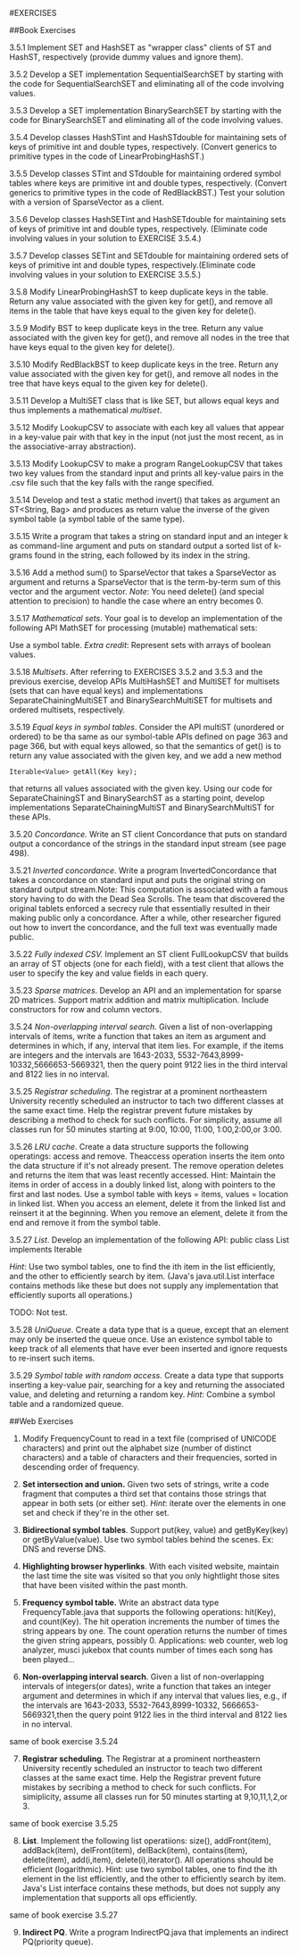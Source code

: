 #EXERCISES

##Book Exercises

3.5.1 Implement SET and HashSET as "wrapper class" clients of ST and HashST, respectively (provide dummy values and ignore them).

3.5.2 Develop a SET implementation SequentialSearchSET by starting with the code for SequentialSearchSET and eliminating all of the code involving values.

3.5.3 Develop a SET implementation BinarySearchSET by starting with the code for BinarySearchSET and eliminating all of the code involving values.

3.5.4 Develop classes HashSTint and HashSTdouble for maintaining sets of keys of primitive int and double types, respectively. (Convert generics to primitive types in the code of LinearProbingHashST.)

3.5.5 Develop classes STint and STdouble for maintaining ordered symbol tables where keys are primitive int and double types, respectively. (Convert generics to primitive types in the code of RedBlackBST.) Test your solution with a version of SparseVector as a client.

3.5.6 Develop classes HashSETint and HashSETdouble for maintaining sets of keys of primitive int and double types, respectively. (Eliminate code involving values in your solution to EXERCISE 3.5.4.)

3.5.7 Develop classes SETint and SETdouble for maintaining ordered sets of keys of primitive int and double types, respectively.(Eliminate code involving values in your solution to EXERCISE 3.5.5.)

3.5.8 Modify LinearProbingHashST to keep duplicate keys in the table. Return any value associated with the given key for get(), and remove all items in the table that have keys equal to the given key for delete().

3.5.9 Modify BST to keep duplicate keys in the tree. Return any value associated with the given key for get(), and remove all nodes in the tree that have keys equal to the given key for delete().

3.5.10 Modify RedBlackBST to keep duplicate keys in the tree. Return any value associated with the given key for get(), and remove all nodes in the tree that have keys equal to the given key for delete().

3.5.11 Develop a MultiSET class that is like SET, but allows equal keys and thus implements a mathematical *multiset*.

3.5.12 Modify LookupCSV to associate with each key all values that appear in a key-value pair with that key in the input (not just the most recent, as in the associative-array abstraction).

3.5.13 Modify LookupCSV to make a program RangeLookupCSV that takes two key values from the standard input and prints all key-value pairs in the .csv file such that the key falls with the range specified.

3.5.14 Develop and test a static method invert() that takes as argument an ST<String, Bag<String>> and produces as return value the inverse of the given symbol table (a symbol table of the same type).

3.5.15 Write a program that takes a string on standard input and an integer k as command-line argument and puts on standard output a sorted list of k-grams found in the string, each followed by its index in the string.

3.5.16 Add a method sum() to SparseVector that takes a SparseVector as argument and returns a SparseVector that is the term-by-term sum of this vector and the argument vector. *Note*: You need delete() (and special attention to precision) to handle the case where an entry becomes 0.

3.5.17 *Mathematical sets*. Your goal is to develop an implementation of the following API MathSET for processing (mutable) mathematical sets:

Use a symbol table. *Extra credit*: Represent sets with arrays of boolean values.

3.5.18 *Multisets*. After referring to EXERCISES 3.5.2 and 3.5.3 and the previous exercise, develop APIs MultiHashSET and MultiSET for multisets (sets that can have equal keys) and implementations SeparateChainingMultiSET and BinarySearchMultiSET for multisets and ordered multisets, respectively.

3.5.19 *Equal keys in symbol tables*. Consider the API multiST (unordered or ordered) to be tha same as our symbol-table APIs defined on page 363 and page 366, but with equal keys allowed, so that the semantics of get() is to return any value associated with the given key, and we add a new method
```
Iterable<Value> getAll(Key key);
```
that returns all values associated with the given key. Using our code for SeparateChainingST and BinarySearchST as a starting point, develop implementations SeparateChainingMultiST and BinarySearchMultiST for these APIs.

3.5.20 *Concordance.* Write an ST client Concordance that puts on standard output a concordance of the strings in the standard input stream (see page 498).

3.5.21 *Inverted concordance*. Write a program InvertedConcordance that takes a concordance on standard input and puts the original string on standard output stream.Note: This computation is associated with a famous story having to do with the Dead Sea Scrolls. The team that discovered the original tablets enforced a secrecy rule that essentially resulted in their making public only a concordance. After a while, other researcher figured out how to invert the concordance, and the
full text was eventually made public.

3.5.22 *Fully indexed CSV.* Implement an ST client FullLookupCSV that builds an array of ST objects (one for each field), with a test client that allows the user to specify the key and value fields in each query.

3.5.23 *Sparse matrices*. Develop an API and an implementation for sparse 2D matrices. Support matrix addition and matrix multiplication. Include constructors for row and column vectors.

3.5.24 *Non-overlapping interval search*. Given a list of non-overlapping intervals of items, write a function that takes an item as argument and determines in which, if any, interval that item lies. For example, if the items are integers and the intervals are 1643-2033, 5532-7643,8999-10332,5666653-5669321, then the query point 9122 lies in the third interval and 8122 lies in no interval.

3.5.25 *Registrar scheduling*. The registrar at a prominent northeastern University recently scheduled an instructor to tach two different classes at the same exact time. Help the registrar prevent future mistakes by describing a method to check for such conflicts. For simplicity, assume all classes run for 50 minutes starting at 9:00, 10:00, 11:00, 1:00,2:00,or 3:00.

3.5.26 *LRU cache*. Create a data structure supports the following operatings: access and remove. Theaccess operation inserts the item onto the data structure if it's not already present. The remove operation deletes and returns the item that was least recently accessed. Hint: Maintain the items in order of access in a doubly linked list, along with pointers to the first and last nodes. Use a symbol table with keys = items, values = location in linked list. When you
access an element, delete it from the linked list and reinsert it at the beginning. When you remove an element, delete it from the end and remove it from the symbol table.

3.5.27 *List*. Develop an implementation of the following API:
public class List<Item> implements Iterable<Item>

*Hint*: Use two symbol tables, one to find the ith item in the list efficiently, and the other to efficiently search by item. (Java's java.util.List interface contains methods like these but does not supply any implementation that efficiently suports all operations.)

TODO: Not test.

3.5.28 *UniQueue*. Create a data type that is a queue, except that an element may only be inserted the queue once. Use an existence symbol table to keep track of all elements that have ever been inserted and ignore requests to re-insert such items.

3.5.29 *Symbol table with random access*. Create a data type that supports inserting a key-value pair, searching for a key and returning the associated value, and deleting and returning a random key. *Hint*: Combine a symbol table and a randomized queue.

##Web Exercises

1. Modify FrequencyCount to read in a text file (comprised of UNICODE characters) and print out the alphabet size (number of distinct characters) and a table of characters and their frequencies, sorted in descending order of frequency.

2. **Set intersection and union.** Given two sets of strings, write a code fragment that computes a third set that contains those strings that appear in both sets (or either set). *Hint*: iterate over the elements in one set and check if they're in the other set.

3. **Bidirectional symbol tables**. Support put(key, value) and getByKey(key) or getByValue(value). Use two symbol tables behind the scenes. Ex: DNS and reverse DNS.

4. **Highlighting browser hyperlinks**. With each visited website, maintain the last time the site was visited so that you only hightlight those sites that have been visited within the past month.

5. **Frequency symbol table.** Write an abstract data type FrequencyTable.java that supports the following operations: hit(Key), and count(Key). The hit operation increments the number of times the string appears by one. The count operation returns the number of times the given string appears, possibly 0. Applications: web counter, web log analyzer, musci jukebox that counts number of times each song has been played...

6. **Non-overlapping interval search**. Given a list of non-overlapping intervals of integers(or dates), write a function that takes an integer argument and determines in which if any interval that values lies, e.g., if the intervals are 1643-2033, 5532-7643,8999-10332, 5666653-5669321,then the query point 9122 lies in the third interval and 8122 lies in no interval.

same of book exercise 3.5.24

7. **Registrar scheduling**. The Registrar at a prominent northeastern University recently scheduled an instructor to teach two different classes at the same exact time. Help the Registrar prevent future mistakes by secribing a method to check for such conflicts. For simiplicity, assume all classes run for 50 minutes starting at 9,10,11,1,2,or 3.

same of book exercise 3.5.25

8. **List**. Implement the following list operatiions: size(), addFront(item), addBack(item), delFront(item), delBack(item), contains(item), delete(item), add(i,item), delete(i),iterator(). All operations should be efficient (logarithmic). Hint: use two symbol tables, one to find the ith element in the list efficiently, and the other to efficiently search by item. Java's List interface contains these methods, but does not supply any implementation that supports all ops efficiently.

same of book exercise 3.5.27

9. **Indirect PQ**. Write a program IndirectPQ.java that implements an indirect PQ(priority queue).




























